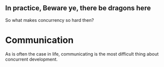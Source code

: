 ##  In practice, Beware ye, there be dragons here

So what makes concurrency so hard then?

# Communication

As is often the case in life, communicating is the most difficult thing about concurrent development.
